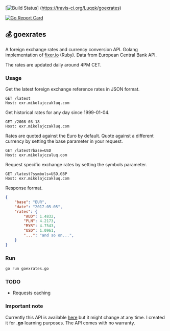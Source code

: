 [![Build Status](https://travis-ci.org/Luqqk/goexrates.svg?branch=master)]
(https://travis-ci.org/Luqqk/goexrates)

[![Go Report Card](https://goreportcard.com/badge/github.com/Luqqk/goexrates)](https://goreportcard.com/report/github.com/Luqqk/goexrates)

## 💰 goexrates

A foreign exchange rates and currency conversion API. Golang implementation of [fixer.io](http://fixer.io) (Ruby). Data from European Central Bank API.

The rates are updated daily around 4PM CET.

### **Usage**

Get the latest foreign exchange reference rates in JSON format.

```http
GET /latest
Host: exr.mikolajczakluq.com
```

Get historical rates for any day since 1999-01-04.

```http
GET /2008-03-18
Host: exr.mikolajczakluq.com
```

Rates are quoted against the Euro by default. Quote against a different currency by setting the base parameter in your request.

```http
GET /latest?base=USD
Host: exr.mikolajczaluq.com
```

Request specific exchange rates by setting the symbols parameter.

```http
GET /latest?symbols=USD,GBP
Host: exr.mikolajczakluq.com
```

Response format.

```json
{
    "base": "EUR",
    "date": "2017-05-05",
    "rates": {
        "AUD": 1.4832,
        "PLN": 4.2173,
        "MYR": 4.7543,
        "USD": 1.0961,
        "...": "and so on...",
    }
}
```

### **Run**

```bash
go run goexrates.go
```

### TODO

* Requests caching

### **Important note**

Currently this API is available [here](http://goexrates.mikolajczakluq.com) but it might change at any time. I created it for **.go** learning purposes. The API comes with no warranty.
